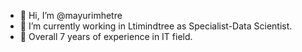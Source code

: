 - 👋 Hi, I’m @mayurimhetre
- 🌱 I’m currently working in Ltimindtree as Specialist-Data Scientist.
- 🌱 Overall 7 years of experience in IT field.


<!---
mayurimhetre/mayurimhetre is a ✨ special ✨ repository because its `README.md` (this file) appears on your GitHub profile.
You can click the Preview link to take a look at your changes.
--->
